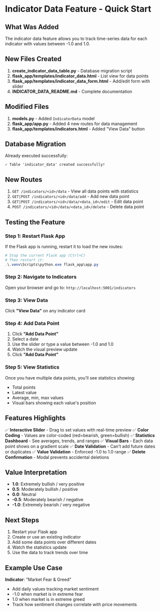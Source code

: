 # Indicator Data Feature - Quick Start

## What Was Added

The indicator data feature allows you to track time-series data for each indicator with values between -1.0 and 1.0.

## New Files Created

1. **create_indicator_data_table.py** - Database migration script
2. **flask_app/templates/indicator_data.html** - List view for data points
3. **flask_app/templates/indicator_data_form.html** - Add/edit form with slider
4. **INDICATOR_DATA_README.md** - Complete documentation

## Modified Files

1. **models.py** - Added `IndicatorData` model
2. **flask_app/app.py** - Added 4 new routes for data management
3. **flask_app/templates/indicators.html** - Added "View Data" button

## Database Migration

Already executed successfully:
```
✓ Table 'indicator_data' created successfully!
```

## New Routes

1. `GET /indicators/<id>/data` - View all data points with statistics
2. `GET|POST /indicators/<id>/data/add` - Add new data point
3. `GET|POST /indicators/<id>/data/<data_id>/edit` - Edit data point
4. `POST /indicators/<id>/data/<data_id>/delete` - Delete data point

## Testing the Feature

### Step 1: Restart Flask App
If the Flask app is running, restart it to load the new routes:
```powershell
# Stop the current Flask app (Ctrl+C)
# Then restart it:
.\.venv\Scripts\python.exe flask_app\app.py
```

### Step 2: Navigate to Indicators
Open your browser and go to: `http://localhost:5001/indicators`

### Step 3: View Data
Click **"View Data"** on any indicator card

### Step 4: Add Data Point
1. Click **"Add Data Point"**
2. Select a date
3. Use the slider or type a value between -1.0 and 1.0
4. Watch the visual preview update
5. Click **"Add Data Point"**

### Step 5: View Statistics
Once you have multiple data points, you'll see statistics showing:
- Total points
- Latest value
- Average, min, max values
- Visual bars showing each value's position

## Features Highlights

✅ **Interactive Slider** - Drag to set values with real-time preview
✅ **Color Coding** - Values are color-coded (red=bearish, green=bullish)
✅ **Statistics Dashboard** - See averages, trends, and ranges
✅ **Visual Bars** - Each data point shows on a gradient scale
✅ **Date Validation** - Can't add future dates or duplicates
✅ **Value Validation** - Enforced -1.0 to 1.0 range
✅ **Delete Confirmation** - Modal prevents accidental deletions

## Value Interpretation

- **1.0**: Extremely bullish / very positive
- **0.5**: Moderately bullish / positive
- **0.0**: Neutral
- **-0.5**: Moderately bearish / negative
- **-1.0**: Extremely bearish / very negative

## Next Steps

1. Restart your Flask app
2. Create or use an existing indicator
3. Add some data points over different dates
4. Watch the statistics update
5. Use the data to track trends over time

## Example Use Case

**Indicator**: "Market Fear & Greed"
- Add daily values tracking market sentiment
- -1.0 when market is in extreme fear
- 1.0 when market is in extreme greed
- Track how sentiment changes correlate with price movements
